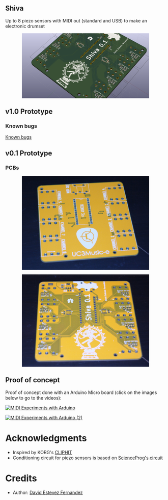 Shiva
--------------------------
Up to 8 piezo sensors with MIDI out (standard and USB) to make an electronic drumset

<p align="center">
<img src="doc/images/Shiva-pcb.png" width="400" align="center">
</p>

## v1.0 Prototype
### Known bugs

[Known bugs](https://github.com/UC3Music/Shiva/issues?q=is%3Aissue+is%3Aopen+label%3Abug)

## v0.1 Prototype
### PCBs

<p align="center">
<img src="doc/images/Shiva_v0_1_front.jpg" width="400" align="center">
</p>
<p align="center">
<img src="doc/images/Shiva_v0_1_back.jpg" width="400" align="center">
</p>

## Proof of concept

Proof of concept done with an Arduino Micro board (click on the images below to go to the videos):

[![MIDI Experiments with Arduino](http://img.youtube.com/vi/2-d8FWZnlz4/0.jpg)](http://www.youtube.com/watch?v=2-d8FWZnlz4)

[![MIDI Experiments with Arduino (2)](http://img.youtube.com/vi/U5sJlg9klXo/0.jpg)](http://www.youtube.com/watch?v=U5sJlg9klXo)

# Acknowledgments

 * Inspired by KORG's [CLIPHIT](http://www.korg.com/us/products/drums/cliphit/)
 * Conditioning circuit for piezo sensors is based on [ScienceProg's circuit](http://www.scienceprog.com/thoughts-on-interfacing-piezo-vibration-sensor/)

# Credits
* Author: [David Estevez Fernandez](https://github.com/David-Estevez)
